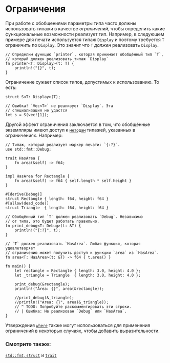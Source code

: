 # Ограничения

При работе с обобщениями параметры типа часто должны использовать типажи
в качестве *ограничений*, чтобы определить какие функциональные возможности
реализует тип. Например, в следующем примере для печати используется
типаж `Display` и поэтому требуется `T` ограничить по `Display`.
Это значит что `T` *должен* реализовать `Display`.

```rust,ignore
// Определим функцию `printer`, которая принимает обобщённый тип `T`,
// который должен реализовать типаж `Display`
fn printer<T: Display>(t: T) {
    println!("{}", t);
}
```

Ограничение сужает список типов, допустимых к использованию. То есть:

```rust,ignore
struct S<T: Display>(T);

// Ошибка! `Vec<T>` не реализует `Display`. Эта
// специализация не удастся
let s = S(vec![1]);
```

Другой эффект ограничения заключается в том, что обобщённые экземпляры
имеют доступ к [`методам`](fn/methods.html) типажей, указанных в ограничениях. Например:

```rust,editable
// Типаж, который реализует маркер печати: `{:?}`.
use std::fmt::Debug;

trait HasArea {
    fn area(&self) -> f64;
}

impl HasArea for Rectangle {
    fn area(&self) -> f64 { self.length * self.height }
}

#[derive(Debug)]
struct Rectangle { length: f64, height: f64 }
#[allow(dead_code)]
struct Triangle  { length: f64, height: f64 }

// Обобщённый тип `T` должен реализовать `Debug`. Независимо
// от типа, это будет работать правильно.
fn print_debug<T: Debug>(t: &T) {
    println!("{:?}", t);
}

// `T` должен реализовать `HasArea`. Любая функция, которая удовлетворяет
// ограничению может получить доступ к функции `area` из `HasArea`.
fn area<T: HasArea>(t: &T) -> f64 { t.area() }

fn main() {
    let rectangle = Rectangle { length: 3.0, height: 4.0 };
    let _triangle = Triangle  { length: 3.0, height: 4.0 };

    print_debug(&rectangle);
    println!("Area: {}", area(&rectangle));

    //print_debug(&_triangle);
    //println!("Area: {}", area(&_triangle));
    // ^ TODO: Попробуйте раскомментировать эти строки.
    // | Ошибка: Не реализован `Debug` или `HasArea`.
}
```

Утверждения [`where`](generics/where.html) также могут использоваться для применения
ограничений в некоторых случаях, чтобы добавить выразительности.

### Смотрите также:

[`std::fmt`](../hello/print.md)[, ](../hello/print.md)[`struct`](../custom_types/structs.md) и [`trait`](../trait.md)

